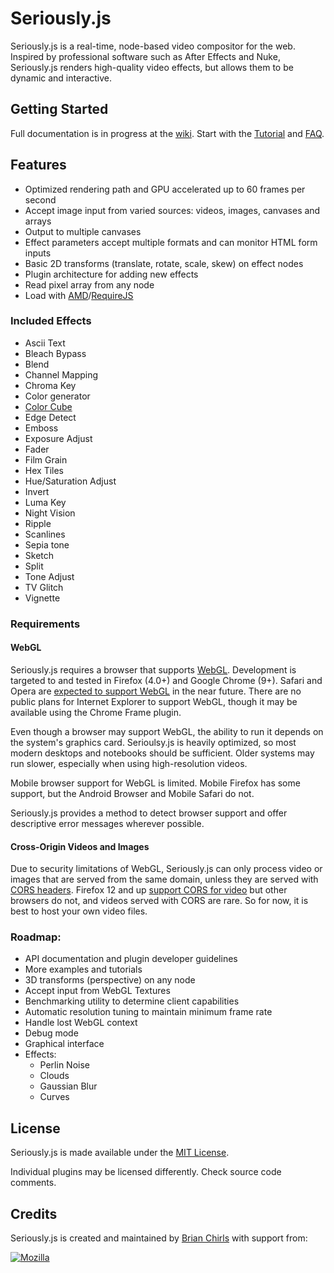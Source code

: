# Seriously.js

Seriously.js is a real-time, node-based video compositor for the web.
Inspired by professional software such as After Effects and Nuke,
Seriously.js renders high-quality video effects, but allows them to be
dynamic and interactive.

## Getting Started

Full documentation is in progress at the [wiki](https://github.com/brianchirls/Seriously.js/wiki). Start with the
[Tutorial](https://github.com/brianchirls/Seriously.js/wiki/Tutorial) and
[FAQ](https://github.com/brianchirls/Seriously.js/wiki/Frequently-Asked-Questions).

## Features

- Optimized rendering path and GPU accelerated up to 60 frames per second
- Accept image input from varied sources: videos, images, canvases and arrays
- Output to multiple canvases
- Effect parameters accept multiple formats and can monitor HTML form inputs
- Basic 2D transforms (translate, rotate, scale, skew) on effect nodes
- Plugin architecture for adding new effects
- Read pixel array from any node
- Load with [AMD](http://requirejs.org/docs/whyamd.html#amd)/[RequireJS](http://www.requirejs.org/)

### Included Effects
- Ascii Text
- Bleach Bypass
- Blend
- Channel Mapping
- Chroma Key
- Color generator
- [Color Cube](http://www.youtube.com/watch?v=rfQ8rKGTVlg&t=24m30s)
- Edge Detect
- Emboss
- Exposure Adjust
- Fader
- Film Grain
- Hex Tiles
- Hue/Saturation Adjust
- Invert
- Luma Key
- Night Vision
- Ripple
- Scanlines
- Sepia tone
- Sketch
- Split
- Tone Adjust
- TV Glitch
- Vignette

### Requirements

#### WebGL

Seriously.js requires a browser that supports [WebGL](http://en.wikipedia.org/wiki/Webgl). 
Development is targeted to and tested in Firefox (4.0+) and Google Chrome (9+). Safari
and Opera are [expected to support WebGL](http://caniuse.com/#search=webgl)
in the near future. There are no public plans for Internet Explorer to
support WebGL, though it may be available using the Chrome Frame plugin.

Even though a browser may support WebGL, the ability to run it depends
on the system's graphics card. Serioulsy.js is heavily optimized, so most
modern desktops and notebooks should be sufficient. Older systems may
run slower, especially when using high-resolution videos.

Mobile browser support for WebGL is limited. Mobile Firefox has some
support, but the Android Browser and Mobile Safari do not.

Seriously.js provides a method to detect browser support and offer
descriptive error messages wherever possible.

#### Cross-Origin Videos and Images

Due to security limitations of WebGL, Seriously.js can only process video
or images that are served from the same domain, unless they are served
with [CORS headers](http://hacks.mozilla.org/2011/11/using-cors-to-load-webgl-textures-from-cross-domain-images/).
Firefox 12 and up [support CORS for video](https://bugzilla.mozilla.org/show_bug.cgi?id=682299) but other browsers do not, and videos served with CORS are rare.
So for now, it is best to host your own video files.

### Roadmap:

- API documentation and plugin developer guidelines
- More examples and tutorials
- 3D transforms (perspective) on any node
- Accept input from WebGL Textures
- Benchmarking utility to determine client capabilities
- Automatic resolution tuning to maintain minimum frame rate
- Handle lost WebGL context
- Debug mode
- Graphical interface
- Effects:
	- Perlin Noise
	- Clouds
	- Gaussian Blur
	- Curves

## License
Seriously.js is made available under the [MIT License](http://www.opensource.org/licenses/mit-license.php).

Individual plugins may be licensed differently. Check source code comments.

## Credits

Seriously.js is created and maintained by [Brian Chirls](http://chirls.com) with support from:

<a href="http://mozillapopcorn.org"><img src="http://seriouslyjs.org/images/mozilla.png" alt="Mozilla"/></a>
